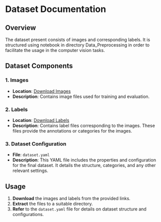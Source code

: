 # Dataset Documentation

## Overview

The dataset present consists of images and corresponding labels. It is structured using notebook in directory Data_Preprocessing in order to facilitate the usage in the computer vision tasks. 

## Dataset Components

### 1. Images

- **Location**: [Download Images](......)
- **Description**: Contains image files used for training and evaluation.

### 2. Labels

- **Location**: [Download Labels](......)
- **Description**: Contains label files corresponding to the images. These files provide the annotations or categories for the images.

### 3. Dataset Configuration

- **File**: `dataset.yaml`
- **Description**: This YAML file includes the properties and configuration for the final dataset. It details the structure, categories, and any other relevant settings.

## Usage

1. **Download** the images and labels from the provided links.
2. **Extract** the files to a suitable directory.
3. **Refer** to the `dataset.yaml` file for details on dataset structure and configurations.

